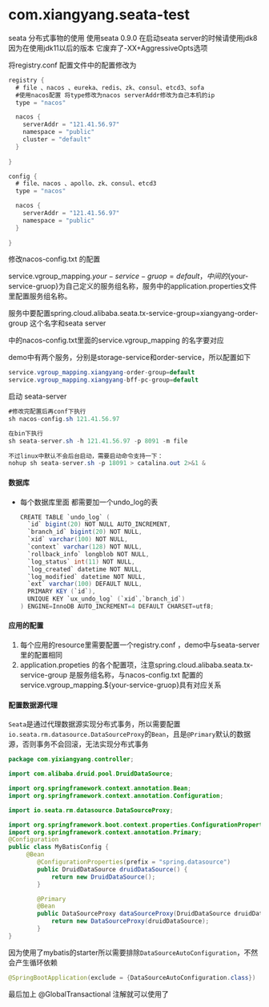# com.xiangyang.seata-test
seata 分布式事物的使用
使用seata 0.9.0
在启动seata server的时候请使用jdk8 因为在使用jdk11以后的版本 它废弃了-XX+AggressiveOpts选项

将registry.conf 配置文件中的配置修改为

```java
registry {
  # file 、nacos 、eureka、redis、zk、consul、etcd3、sofa
  #使用nacos配置 将type修改为nacos serverAddr修改为自己本机的ip
  type = "nacos"

  nacos {
    serverAddr = "121.41.56.97"
    namespace = "public"
    cluster = "default"
  }
 
}

config {
  # file、nacos 、apollo、zk、consul、etcd3
  type = "nacos"

  nacos {
    serverAddr = "121.41.56.97"
    namespace = "public"
  }
  
}

```

修改nacos-config.txt 的配置

service.vgroup_mapping.${your-service-gruop}=default，中间的${your-service-gruop}为自己定义的服务组名称，服务中的application.properties文件里配置服务组名称。

服务中要配置spring.cloud.alibaba.seata.tx-service-group=xiangyang-order-group  这个名字和seata server

中的nacos-config.txt里面的service.vgroup_mapping 的名字要对应

demo中有两个服务，分别是storage-service和order-service，所以配置如下

```java
service.vgroup_mapping.xiangyang-order-group=default
service.vgroup_mapping.xiangyang-bff-pc-group=default

```

启动 seata-server

```java
#修改完配置后再conf下执行
sh nacos-config.sh 121.41.56.97

在bin下执行
sh seata-server.sh -h 121.41.56.97 -p 8091 -m file
    
不过linux中默认不会后台启动，需要启动命令支持一下：
nohup sh seata-server.sh -p 18091 > catalina.out 2>&1 &

```

#### 数据库

- 每个数据库里面 都需要加一个undo_log的表

  ```java
  CREATE TABLE `undo_log` (
    `id` bigint(20) NOT NULL AUTO_INCREMENT,
    `branch_id` bigint(20) NOT NULL,
    `xid` varchar(100) NOT NULL,
    `context` varchar(128) NOT NULL,
    `rollback_info` longblob NOT NULL,
    `log_status` int(11) NOT NULL,
    `log_created` datetime NOT NULL,
    `log_modified` datetime NOT NULL,
    `ext` varchar(100) DEFAULT NULL,
    PRIMARY KEY (`id`),
    UNIQUE KEY `ux_undo_log` (`xid`,`branch_id`)
  ) ENGINE=InnoDB AUTO_INCREMENT=4 DEFAULT CHARSET=utf8;
  ```

#### 应用的配置

1. 每个应用的resource里需要配置一个registry.conf ，demo中与seata-server里的配置相同
2. application.propeties 的各个配置项，注意spring.cloud.alibaba.seata.tx-service-group 是服务组名称，与nacos-config.txt 配置的service.vgroup_mapping.${your-service-gruop}具有对应关系

#### 配置数据源代理

 `Seata`是通过代理数据源实现分布式事务，所以需要配置`io.seata.rm.datasource.DataSourceProxy`的`Bean`，且是`@Primary`默认的数据源，否则事务不会回滚，无法实现分布式事务 

```java
package com.yixiangyang.controller;

import com.alibaba.druid.pool.DruidDataSource;

import org.springframework.context.annotation.Bean;
import org.springframework.context.annotation.Configuration;

import io.seata.rm.datasource.DataSourceProxy;

import org.springframework.boot.context.properties.ConfigurationProperties;
import org.springframework.context.annotation.Primary;
@Configuration
public class MyBatisConfig {
	 @Bean
	    @ConfigurationProperties(prefix = "spring.datasource")
	    public DruidDataSource druidDataSource() {
	        return new DruidDataSource();
	    }

	    @Primary
	    @Bean
	    public DataSourceProxy dataSourceProxy(DruidDataSource druidDataSource) {
	        return new DataSourceProxy(druidDataSource);
	    }
}

```

 因为使用了mybatis的starter所以需要排除`DataSourceAutoConfiguration`，不然会产生循环依赖 

```java
@SpringBootApplication(exclude = {DataSourceAutoConfiguration.class})
```



最后加上 @GlobalTransactional 注解就可以使用了